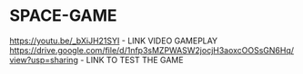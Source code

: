 # SPACE-GAME

https://youtu.be/_bXiJH21SYI - LINK VIDEO GAMEPLAY
https://drive.google.com/file/d/1nfp3sMZPWASW2jocjH3aoxcOOSsGN6Hq/view?usp=sharing  - LINK TO TEST THE GAME
